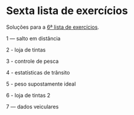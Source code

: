 # Sexta lista de exercícios

Soluções para a [6ª lista de exercícios](https://docs.google.com/document/d/1uXKq8SXXZoGRUjr5tZZ8G3nTnAQNSO4w3gsEHrIj_RQ/view).

1 — salto em distância

2 - loja de tintas

3 - controle de pesca

4 - estatísticas de trânsito

5 - peso supostamente ideal

6 - loja de tintas 2

7 — dados veiculares
